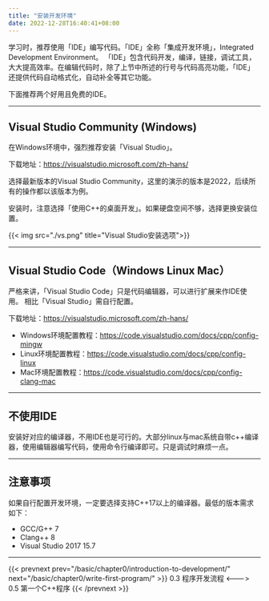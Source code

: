 ```yaml
---
title: "安装开发环境"
date: 2022-12-28T16:40:41+08:00
---
```


学习时，推荐使用「IDE」编写代码。「IDE」全称「集成开发环境」，Integrated Development Environment。
「IDE」包含代码开发，编译，链接，调试工具，大大提高效率。在编辑代码时，除了上节中所述的行号与代码高亮功能，「IDE」还提供代码自动格式化，自动补全等其它功能。

下面推荐两个好用且免费的IDE。

***

## Visual Studio Community (Windows)

在Windows环境中，强烈推荐安装「Visual Studio」。

下载地址：<https://visualstudio.microsoft.com/zh-hans/>

选择最新版本的Visual Studio Community，这里的演示的版本是2022，后续所有的操作都以该版本为例。

安装时，注意选择「使用C++的桌面开发」。如果硬盘空间不够，选择更换安装位置。

{{< img src="./vs.png" title="Visual Studio安装选项">}}

***

## Visual Studio Code（Windows Linux Mac）

严格来讲，「Visual Studio Code」只是代码编辑器，可以进行扩展来作IDE使用。
相比「Visual Studio」需自行配置。

下载地址：<https://visualstudio.microsoft.com/zh-hans/>

* Windows环境配置教程：<https://code.visualstudio.com/docs/cpp/config-mingw>
* Linux环境配置教程：<https://code.visualstudio.com/docs/cpp/config-linux>
* Mac环境配置教程：<https://code.visualstudio.com/docs/cpp/config-clang-mac>

***

## 不使用IDE

安装好对应的编译器，不用IDE也是可行的。大部分linux与mac系统自带c++编译器，使用编辑器编写代码，使用命令行编译即可。只是调试时麻烦一点。

***

## 注意事项

如果自行配置开发环境，一定要选择支持C++17以上的编译器。最低的版本需求如下：

* GCC/G++ 7
* Clang++ 8
* Visual Studio 2017 15.7

***

{{< prevnext prev="/basic/chapter0/introduction-to-development/" next="/basic/chapter0/write-first-program/" >}}
0.3 程序开发流程
<--->
0.5 第一个C++程序
{{< /prevnext >}}
